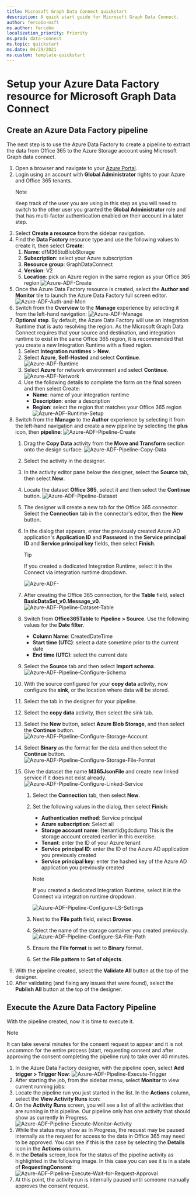 ```yaml
---
title: Microsoft Graph Data Connect quickstart
description: A quick start guide for Microsoft Graph Data Connect.
author: fercobo-msft
ms.author: fercobo
localization_priority: Priority
ms.prod: data-connect
ms.topic: quickstart
ms.date: 04/29/2021
ms.custom: template-quickstart
---
```


# Setup your Azure Data Factory resource for Microsoft Graph Data Connect

## Create an Azure Data Factory pipeline

The next step is to use the Azure Data Factory to create a pipeline to extract the data from Office 365 to the Azure Storage account using Microsoft Graph data connect.

1. Open a browser and navigate to your [Azure Portal](https://portal.azure.com/).
2. Login using an account with **Global Administrator** rights to your Azure and Office 365 tenants.
    > [!NOTE]
    > Keep track of the user you are using in this step as you will need to switch to the other user you granted the **Global Administrator** role and that has multi-factor authentication enabled on their account in a later step.
3. Select **Create a resource** from the sidebar navigation.
4. Find the **Data Factory** resource type and use the following values to create it, then select **Create**:
    1. **Name**: dfM365toBlobStorage
    1. **Subscription**: select your Azure subscription
    1. **Resource group**: GraphDataConnect
    1. **Version**: V2
    1. **Location**: pick an Azure region in the same region as your Office 365 region
    ![Azure-ADF-Create](images/data-connect-adf-create.png)
5. Once the Azure Data Factory resource is created, select the **Author and Monitor** tile to launch the Azure Data Factory full screen editor.
![Azure-ADF-Auth-and-Mon](images/data-connect-adf-auth-and-mon.png)
6. Switch from the **Overview** to the **Manage** experience by selecting it from the left-hand navigation:
![Azure-ADF-Manage](images/data-connect-adf-manage.png)
7. **Optional step**. By default, the Azure Data Factory will use an Integration Runtime that is auto resolving the region. As the Microsoft Graph Data Connect requires that your source and destination, and integration runtime to exist in the same Office 365 region, it is recommended that you create a new Integration Runtime with a fixed region.
    1. Select **Integration runtimes** > **New**.
    1. Select **Azure**, **Self-Hosted** and select **Continue**.
    ![Azure-ADF-Runtime](images/data-connect-adf-runtime.png)
    1. Select **Azure** for network environment and select **Continue**.
    ![Azure-ADF-Network](images/data-connect-adf-network.png)
    1. Use the following details to complete the form on the final screen and then select Create:
        - **Name**: name of your integration runtime
        - **Description**: enter a description
        - **Region**: select the region that matches your Office 365 region
        ![Azure-ADF-Runtime-Setup](images/data-connect-adf-runtime-setup.png)
8. Switch from the **Manage** to the **Author** experience by selecting it from the left-hand navigation and create a new pipeline by selecting the **plus** icon, then **pipeline**:
   ![Azure-ADF-Pipeline-Create](images/data-connect-adf-pipeline-create.png)
    1. Drag the **Copy Data** activity from the **Move and Transform** section onto the design surface:
    ![Azure-ADF-Pipeline-Copy-Data](images/data-connect-adf-pipeline-copy-data.png)
    2. Select the activity in the designer.
    3. In the activity editor pane below the designer, select the **Source** tab, then select **New**.
    4. Locate the dataset **Office 365**, select it and then select the **Continue** button.
    ![Azure-ADF-Pipeline-Dataset](images/data-connect-adf-pipeline-dataset.png)
    5. The designer will create a new tab for the Office 365 connector. Select the **Connection** tab in the connector's editor, then the **New** button.
    6. In the dialog that appears, enter the previously created Azure AD application's **Application ID** and **Password** in the **Service principal ID** and **Service principal key** fields, then select **Finish**.
        > [!TIP]
        > If you created a dedicated Integration Runtime, select it in the Connect via integration runtime dropdown.

        ![Azure-ADF-](images/data-connect-adf-linked-service.png)
    7. After creating the Office 365 connection, for the **Table** field, select **BasicDataSet_v0.Message_v0**.
    ![Azure-ADF-Pipeline-Dataset-Table](images/data-connect-adf-pipeline-dataset-table.png)
    8. Switch from **Office365Table** to **Pipeline > Source**. Use the following values for the **Date filter**.
        - **Column Name**: CreatedDateTime
        - **Start time (UTC)**: select a date sometime prior to the current date
        - **End time (UTC)**: select the current date
    9. Select the **Source** tab and then select **Import schema**.
    ![Azure-ADF-Pipeline-Configure-Schema](images/data-connect-adf-configure-schema.png)
    10. With the source configured for your **copy data** activity, now configure the **sink**, or the location where data will be stored.
    11. Select the tab in the designer for your pipeline.
    12. Select the **copy data** activity, then select the sink tab.
    13. Select the **New** button, select **Azure Blob Storage**, and then select the **Continue** button.
    ![Azure-ADF-Pipeline-Configure-Storage-Account](images/data-connect-adf-configure-storage.png)
    14. Select **Binary** as the format for the data and then select the **Continue** button.
    ![Azure-ADF-Pipeline-Configure-Storage-File-Format](images/data-connect-adf-configure-sa-format.png)
    15. Give the dataset the name __M365JsonFile__ and create new linked service if it does not exist already.
        ![Azure-ADF-Pipeline-Configure-Linked-Service](images/data-connect-adf-configure-linked-service.png)
        1. Select the **Connection** tab, then select **New**.
        2. Set the following values in the dialog, then select **Finish**:
            - **Authentication method**: Service principal
            - **Azure subscription**: Select all
            - **Storage account name**: {tenantid}gdcdump
            This is the storage account created earlier in this exercise.
            - **Tenant**: enter the ID of your Azure tenant
            - **Service principal ID**: enter the ID of the Azure AD application you previously created
            - **Service principal key**: enter the hashed key of the Azure AD application you previously created
            > [!NOTE]
            > If you created a dedicated Integration Runtime, select it in the Connect via integration runtime dropdown.

            ![Azure-ADF-Pipeline-Configure-LS-Settings](images/data-connect-adf-ls-config.png)
        3. Next to the **File path** field, select **Browse**.
        4. Select the name of the storage container you created previously.
        ![Azure-ADF-Pipeline-Configure-SA-File-Path](images/data-connect-adf-sa-fp-config.png)
        5. Ensure the **File format** is set to **Binary** format.
        6. Set the **File pattern** to **Set of objects**.
9. With the pipeline created, select the **Validate All** button at the top of the designer.
10. After validating (and fixing any issues that were found), select the **Publish All** button at the top of the designer.

## Execute the Azure Data Factory Pipeline

With the pipeline created, now it is time to execute it.
> [!NOTE]
> It can take several minutes for the consent request to appear and it is not uncommon for the entire process (start, requesting consent and after approving the consent completing the pipeline run) to take over 40 minutes.

1. In the Azure Data Factory designer, with the pipeline open, select **Add trigger > Trigger Now**:
![Azure-ADF-Pipeline-Execute-Trigger](images/data-connect-adf-execute-trigger.png)
2. After starting the job, from the sidebar menu, select **Monitor** to view current running jobs:
3. Locate the pipeline run you just started in the list. In the **Actions** column, select the **View Activity Runs** icon:
4. On the **Activity Runs** screen, you will see a list of all the activities that are running in this pipeline. Our pipeline only has one activity that should show as currently In Progress.
![Azure-ADF-Pipeline-Execute-Monitor-Activity](images/data-connect-adf-pipeline-activity.png)
5. While the status may show as In Progress, the request may be paused internally as the request for access to the data in Office 365 may need to be approved. You can see if this is the case by selecting the **Details** icon in the **Actions** column.
6. In the **Details** screen, look for the status of the pipeline activity as highlighted in the following image. In this case you can see it is in a state of **RequestingConsent**:
![Azure-ADF-Pipeline-Execute-Wait-for-Request-Approval](images/data-connect-adf-wait-for-approval.png)
7. At this point, the activity run is internally paused until someone manually approves the consent request.
